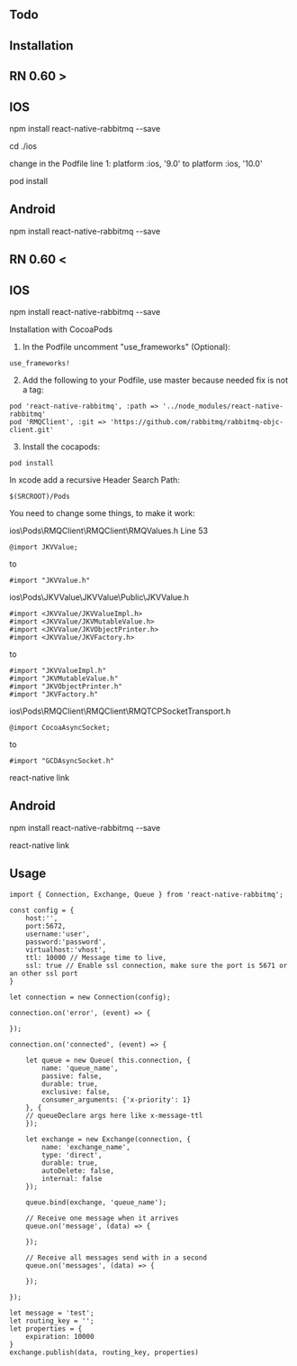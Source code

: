 ## Todo

## Installation



## RN 0.60 >

## IOS
npm install react-native-rabbitmq --save

cd ./ios

change in the Podfile line 1:
platform :ios, '9.0' to platform :ios, '10.0'

pod install

## Android

npm install react-native-rabbitmq --save

## RN 0.60 <

## IOS

npm install react-native-rabbitmq --save

 Installation with CocoaPods

1. In the Podfile uncomment "use_frameworks" (Optional):

```
use_frameworks!
```
2. Add the following to your Podfile, use master because needed fix is not a tag:

```
pod 'react-native-rabbitmq', :path => '../node_modules/react-native-rabbitmq'
pod 'RMQClient', :git => 'https://github.com/rabbitmq/rabbitmq-objc-client.git'
```
3. Install the cocapods:

```
pod install
```



In xcode add a recursive Header Search Path:
```
$(SRCROOT)/Pods
```


You need to change some things, to make it work:

ios\Pods\RMQClient\RMQClient\RMQValues.h Line 53
```
@import JKVValue;
```
to
```
#import "JKVValue.h"
```

ios\Pods\JKVValue\JKVValue\Public\JKVValue.h
```
#import <JKVValue/JKVValueImpl.h>
#import <JKVValue/JKVMutableValue.h>
#import <JKVValue/JKVObjectPrinter.h>
#import <JKVValue/JKVFactory.h>
```
to
```
#import "JKVValueImpl.h"
#import "JKVMutableValue.h"
#import "JKVObjectPrinter.h"
#import "JKVFactory.h"
```

ios\Pods\RMQClient\RMQClient\RMQTCPSocketTransport.h
```
@import CocoaAsyncSocket;
```
to
```
#import "GCDAsyncSocket.h"
```

react-native link


## Android

npm install react-native-rabbitmq --save

react-native link


## Usage
```
import { Connection, Exchange, Queue } from 'react-native-rabbitmq';

const config = {
	host:'',
	port:5672,
	username:'user',
	password:'password',
	virtualhost:'vhost',
	ttl: 10000 // Message time to live,
	ssl: true // Enable ssl connection, make sure the port is 5671 or an other ssl port
}

let connection = new Connection(config);

connection.on('error', (event) => {

});

connection.on('connected', (event) => {

	let queue = new Queue( this.connection, {
		name: 'queue_name',
		passive: false,
		durable: true,
		exclusive: false,
		consumer_arguments: {'x-priority': 1}
	}, {
	// queueDeclare args here like x-message-ttl
	});

	let exchange = new Exchange(connection, {
		name: 'exchange_name',
		type: 'direct',
		durable: true,
		autoDelete: false,
		internal: false
	});

	queue.bind(exchange, 'queue_name');

	// Receive one message when it arrives
	queue.on('message', (data) => {

	});

	// Receive all messages send with in a second
	queue.on('messages', (data) => {

	});

});

let message = 'test';
let routing_key = '';
let properties = {
	expiration: 10000
}
exchange.publish(data, routing_key, properties)

```
